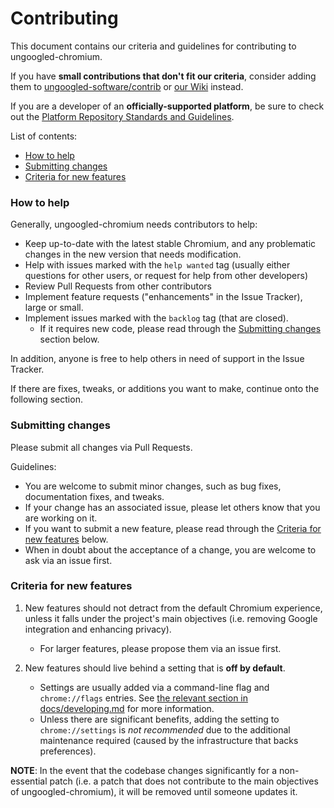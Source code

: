 # Contributing

This document contains our criteria and guidelines for contributing to ungoogled-chromium.

If you have **small contributions that don't fit our criteria**, consider adding them to [ungoogled-software/contrib](https://github.com/ungoogled-software/contrib) or [our Wiki](https://github.com/ungoogled-software/ungoogled-chromium-wiki) instead.

If you are a developer of an **officially-supported platform**, be sure to check out the [Platform Repository Standards and Guidelines](repo_management.md).

List of contents:

* [How to help](#how-to-help)
* [Submitting changes](#submitting-changes)
* [Criteria for new features](#criteria-for-new-features)

### How to help

Generally, ungoogled-chromium needs contributors to help:

* Keep up-to-date with the latest stable Chromium, and any problematic changes in the new version that needs modification.
* Help with issues marked with the `help wanted` tag (usually either questions for other users, or request for help from other developers)
* Review Pull Requests from other contributors
* Implement feature requests ("enhancements" in the Issue Tracker), large or small.
* Implement issues marked with the `backlog` tag (that are closed).
	* If it requires new code, please read through the [Submitting changes](#submitting-changes) section below.

In addition, anyone is free to help others in need of support in the Issue Tracker.

If there are fixes, tweaks, or additions you want to make, continue onto the following section.

### Submitting changes

Please submit all changes via Pull Requests.

Guidelines:

* You are welcome to submit minor changes, such as bug fixes, documentation fixes, and tweaks.
* If your change has an associated issue, please let others know that you are working on it.
* If you want to submit a new feature, please read through the [Criteria for new features](#criteria-for-new-features) below.
* When in doubt about the acceptance of a change, you are welcome to ask via an issue first.

### Criteria for new features

1. New features should not detract from the default Chromium experience, unless it falls under the project's main objectives (i.e. removing Google integration and enhancing privacy).

    * For larger features, please propose them via an issue first.

2. New features should live behind a setting that is **off by default**.

    * Settings are usually added via a command-line flag and `chrome://flags` entries. See [the relevant section in docs/developing.md](developing.md#adding-command-line-flags-and-chromeflags-options) for more information.
    * Unless there are significant benefits, adding the setting to `chrome://settings` is *not recommended* due to the additional maintenance required (caused by the infrastructure that backs preferences).

**NOTE**: In the event that the codebase changes significantly for a non-essential patch (i.e. a patch that does not contribute to the main objectives of ungoogled-chromium), it will be removed until someone updates it.
